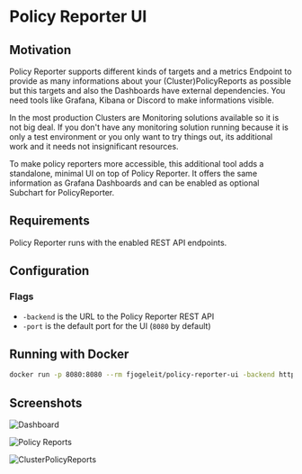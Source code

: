 # Policy Reporter UI

## Motivation

Policy Reporter supports different kinds of targets and a metrics Endpoint to provide as many informations about your (Cluster)PolicyReports as possible but this targets and also the Dashboards have external dependencies. You need tools like Grafana, Kibana or Discord to make informations visible.

In the most production Clusters are Monitoring solutions available so it is not big deal. If you don't have any monitoring solution running because it is only a test environment or you only want to try things out, its additional work and it needs not insignificant resources.

To make policy reporters more accessible, this additional tool adds a standalone, minimal UI on top of Policy Reporter. It offers the same information as Grafana Dashboards and can be enabled as optional Subchart for PolicyReporter.

## Requirements

Policy Reporter runs with the enabled REST API endpoints.

## Configuration

### Flags

* `-backend` is the URL to the Policy Reporter REST API
* `-port` is the default port for the UI (`8080` by default)

## Running with Docker

```bash
docker run -p 8080:8080 --rm fjogeleit/policy-reporter-ui -backend http://host.docker.internal:8081
```

## Screenshots

![Dashboard](https://github.com/fjogeleit/policy-reporter-ui/blob/main/docs/images/dashboard.png?raw=true)

![Policy Reports](https://github.com/fjogeleit/policy-reporter-ui/blob/main/docs/images/policy-report.png?raw=true)

![ClusterPolicyReports](https://github.com/fjogeleit/policy-reporter-ui/blob/main/docs/images/cluster-policy-report.png?raw=true)